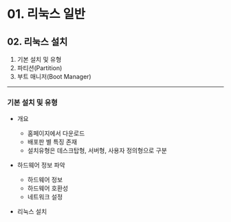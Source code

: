 # 01. 리눅스 일반

## 02. 리눅스 설치
1. 기본 설치 및 유형
2. 파티션(Partition)
3. 부트 매니저(Boot Manager)

<hr/>

### 기본 설치 및 유형
* 개요
  - 홈페이지에서 다운로드
  - 배포판 별 특징 존재
  - 설치유형은 데스크탑형, 서버형, 사용자 정의형으로 구분
  
* 하드웨어 정보 파악
  - 하드웨어 정보
  - 하드웨어 호환성
  - 네트워크 설정

* 리눅스 설치
